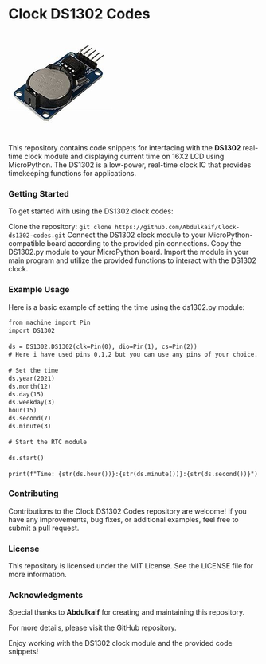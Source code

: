 # Clock DS1302 Codes

![DS1302 RTC MODULE](ds1302.jpg)



This repository contains code snippets for interfacing with the **DS1302** real-time clock module and displaying current time on 16X2 LCD using MicroPython. The DS1302 is a low-power, real-time clock IC that provides timekeeping functions for applications.

### Getting Started

To get started with using the DS1302 clock codes:

Clone the repository: ```git clone https://github.com/Abdulkaif/Clock-ds1302-codes.git```
Connect the DS1302 clock module to your MicroPython-compatible board according to the provided pin connections.
Copy the DS1302.py module to your MicroPython board.
Import the module in your main program and utilize the provided functions to interact with the DS1302 clock.


### Example Usage

Here is a basic example of setting the time using the ds1302.py module:

```
from machine import Pin
import DS1302

ds = DS1302.DS1302(clk=Pin(0), dio=Pin(1), cs=Pin(2))
# Here i have used pins 0,1,2 but you can use any pins of your choice.

# Set the time
ds.year(2021)
ds.month(12)
ds.day(15)
ds.weekday(3)
hour(15)
ds.second(7)
ds.minute(3)

# Start the RTC module

ds.start()

print(f"Time: {str(ds.hour())}:{str(ds.minute())}:{str(ds.second())}")

```

### Contributing

Contributions to the Clock DS1302 Codes repository are welcome! If you have any improvements, bug fixes, or additional examples, feel free to submit a pull request.

### License

This repository is licensed under the MIT License. See the LICENSE file for more information.


### Acknowledgments

Special thanks to **Abdulkaif** for creating and maintaining this repository.

For more details, please visit the GitHub repository.

Enjoy working with the DS1302 clock module and the provided code snippets!


